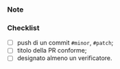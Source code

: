 ### Note

### Checklist

- [ ] push di un commit `#minor`, `#patch`;
- [ ] titolo della PR conforme;
- [ ] designato almeno un verificatore.
